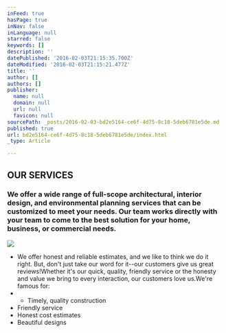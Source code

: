```yaml
---
inFeed: true
hasPage: true
inNav: false
inLanguage: null
starred: false
keywords: []
description: ''
datePublished: '2016-02-03T21:15:35.700Z'
dateModified: '2016-02-03T21:15:21.477Z'
title: ''
author: []
authors: []
publisher:
  name: null
  domain: null
  url: null
  favicon: null
sourcePath: _posts/2016-02-03-bd2e5164-ce6f-4d75-8c18-5deb6781e5de.md
published: true
url: bd2e5164-ce6f-4d75-8c18-5deb6781e5de/index.html
_type: Article

---
```

## OUR SERVICES 

### We offer a wide range of full-scope architectural, interior design, and environmental planning services that can be customized to meet your needs. Our team works directly with your team to come to the best solution for your home, business, or commercial needs.
![](https://s3-us-west-2.amazonaws.com/the-grid-img/p/24023b7c5c6f6914b0136278644919f7e9a02fc6.jpg)

* We offer honest and reliable estimates, and we like to think we do it right. But, don't just take our word for it--our customers give us great reviews!Whether it's our quick, quality, friendly service or the honesty and value we bring to every interaction, our customers love us.We're famous for:​
*   * Timely, quality construction
  * Friendly service
  * Honest cost estimates
  * Beautiful designs